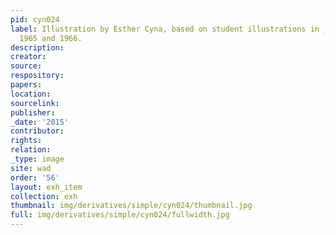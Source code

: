 ```yaml
---
pid: cyn024
label: Illustration by Esther Cyna, based on student illustrations in _Wadleigh Way_,
  1965 and 1966.
description:
creator:
source:
respository:
papers:
location:
sourcelink:
publisher:
_date: '2015'
contributor:
rights:
relation:
_type: image
site: wad
order: '56'
layout: exh_item
collection: exh
thumbnail: img/derivatives/simple/cyn024/thumbnail.jpg
full: img/derivatives/simple/cyn024/fullwidth.jpg
---
```

